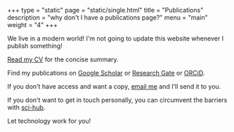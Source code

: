 +++
type = "static"
page = "static/single.html"
title = "Publications"
description = "why don't I have a publications page?"
menu = "main"
weight = "4"
+++

We live in a modern world! I'm not going to update this website whenever I publish something!

[Read my CV](https://1drv.ms/b/s!Avbd3naclSvRgYkflsH-JkHcCr6epQ) for the concise summary.

Find my publications on [Google Scholar](https://scholar.google.com/citations?user=3xIkXusAAAAJ) or [Research Gate](https://www.researchgate.net/profile/Thomas_Anderson10) or [ORCiD](https://orcid.org/0000-0002-2387-5219). 

If you don't have access and want a copy, [email me](mailto:thomas.anderson@radlab.zone) and I'll send it to you. 

If you don't want to get in touch personally, you can circumvent the barriers with [sci-hub](https://sci-hub.se/).

Let technology work for you!
